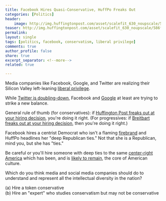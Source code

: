 ```yaml
---
title: Facebook Hires Quasi-Conservative, HuffPo Freaks Out
categories: [Politics]
header:
    image: http://img.huffingtonpost.com/asset/scalefit_630_noupscale/586ffa751b00002c006e5fca.jpeg
teaser: http://img.huffingtonpost.com/asset/scalefit_630_noupscale/586ffa751b00002c006e5fca.jpeg
permalink: 
layout: single
tags: [politics, facebook, conservatism, liberal privilege]
comments: true
author_profile: false
share: true
excerpt_separator: <!--more-->
related: true

---
```


Media companies like Facebook, Google, and Twitter are realizing their Silicon Valley left-leaning [liberal privilege](http://townhall.com/columnists/johnhawkins/2014/04/15/15-examples-of-liberal-privilege-n1824468). 

While [Twitter is doubling-down](http://www.wnd.com/2016/08/twitter-stock-plunges-as-conservatives-purged/), Facebook and [Google](http://www.keithbuhler.com/buhlerreport/politics/2016/12/08/conservative-worldview-google-hiring-outreach.html) at least are trying to strike a new balance. 

General rule of thumb (for conservatives): if [Huffington Post freaks out at your hiring decision](http://www.huffingtonpost.com/entry/campbell-brown-facebook_us_586fd293e4b099cdb0fcea5d?section=us_politics), you're doing it right. (For progressives: if [Breitbart freaks out at your hiring decision](http://www.breitbart.com/big-government/2016/04/26/target-hired-former-la-raza-exec-board-member/), then you're doing it right.)

Facebook hires a centrist Democrat who isn't a flaming [firebrand](http://amzn.to/2j0FOQf) and HuffPo headlines her "deep Republican ties." Not that she is a Republican, mind you, but she has "ties." 

Be careful or you'll hire someone with deep ties to the same [center-right America](http://www.gallup.com/poll/167144/wyoming-residents-conservative-liberal.aspx) which has been, and is [likely to remain](http://www.politico.com/magazine/story/2015/09/america-not-moving-left-213095), the core of American culture. 

Which do you think media and social media companies should do to understand and represent all the intellectual diversity in the nation? 

(a) Hire a token conservative  
(b) Hire an "expert" who studies conservatism but may not be conservative  


